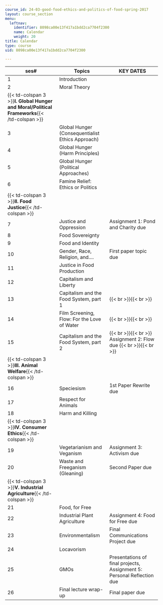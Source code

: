 ```yaml
---
course_id: 24-03-good-food-ethics-and-politics-of-food-spring-2017
layout: course_section
menu:
  leftnav:
    identifier: 8098ca00e13f417a1bdd2ca7704f2300
    name: Calendar
    weight: 20
title: Calendar
type: course
uid: 8098ca00e13f417a1bdd2ca7704f2300

---
```


  
| ses# | Topics | KEY DATES |
| --- | --- | --- |
| 1 | Introduction | &nbsp; |
| 2 | Moral Theory | &nbsp; |
| {{< td-colspan 3 >}}**I. Global Hunger and Moral/Political Frameworks**{{< /td-colspan >}} |||
| 3 | Global Hunger (Consequentialist Ethics Approach) | &nbsp; |
| 4 | Global Hunger (Harm Principles) | &nbsp; |
| 5 | Global Hunger (Political Approaches) | &nbsp; |
| 6 | Famine Relief: Ethics or Politics | &nbsp; |
| {{< td-colspan 3 >}}**II. Food Justice**{{< /td-colspan >}} |||
| 7 | Justice and Oppression | Assignment 1: Pond and Charity due |
| 8 | Food Sovereignty | &nbsp; |
| 9 | Food and Identity | &nbsp; |
| 10 | Gender, Race, Religion, and.... | First paper topic due |
| 11 | Justice in Food Production | &nbsp; |
| 12 | Capitalism and Liberty | &nbsp; |
| 13 | Capitalism and the Food System, part 1 |  {{< br >}}{{< br >}}  |
| 14 | Film Screening, Flow: For the Love of Water |  {{< br >}}{{< br >}}  |
| 15 | Capitalism and the Food System, part 2 |  {{< br >}}{{< br >}} Assignment 2: Flow due {{< br >}}{{< br >}}  |
| {{< td-colspan 3 >}}**III. Animal Welfare**{{< /td-colspan >}} |||
| 16 | Speciesism | 1st Paper Rewrite due |
| 17 | Respect for Animals | &nbsp; |
| 18 | Harm and Killing | &nbsp; |
| {{< td-colspan 3 >}}**IV. Consumer Ethics**{{< /td-colspan >}} |||
| 19 | Vegetarianism and Veganism | Assignment 3: Activism due |
| 20 | Waste and Freeganism (Gleaning) | Second Paper due |
| {{< td-colspan 3 >}}**V. Industrial Agriculture**{{< /td-colspan >}} |||
| 21 | Food, for Free | &nbsp; |
| 22 | Industrial Plant Agriculture | Assignment 4: Food for Free due |
| 23 | Environmentalism | Final Communications Project due |
| 24 | Locavorism | &nbsp; |
| 25 | GMOs | Presentations of final projects, Assignment 5: Personal Reflection due |
| 26 | Final lecture wrap-up | Final paper due